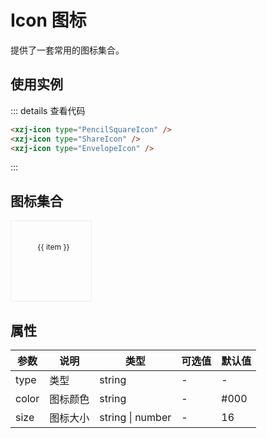 # Icon 图标
提供了一套常用的图标集合。

## 使用实例
<div>
  <xzj-icon type="PencilSquareIcon" />
  <xzj-icon type="ShareIcon" />
  <xzj-icon type="EnvelopeIcon" />
</div>

::: details 查看代码
```html
<xzj-icon type="PencilSquareIcon" />
<xzj-icon type="ShareIcon" />
<xzj-icon type="EnvelopeIcon" />
```
:::

## 图标集合
<style>
  .flex-container {
    display: flex;
    flex-wrap: wrap;
  }
  .flex-div {
    flex-basis: 130px;
    width: 130px;
    height: 130px;
    display: flex;
    flex-direction: column;
    align-items: center;
    padding-top: 30px;
    box-sizing: border-box;
    border: 1px solid #eee;
    cursor: pointer;
  }
  .flex-div:hover {
    background: #eee;
  }
  .flex-text {
    width: 100%;
    padding: 4px;
    text-align: center;
    word-break: break-all;
    font-size: 12px;
  }
</style>
<div class="flex-container">
  <div
    class="flex-div"
    title="点击复制代码"
    v-for="(item, idx) in list"
    :key="idx"
    @click="copyCode(item)">
    <xzj-icon :type="item" size="28" />
    <div class="flex-text">{{ item }}</div>
  </div>
</div>

<script>
  import * as OUTLINE from '@heroicons/vue/24/outline'
  import * as SOLID from '@heroicons/vue/24/solid'
  import { copy } from '@xiezijie/shared'

  export default {
    data() {
      return {
        list: []
      }
    },
    created() {
      const list = ['loading']
      Object.keys(OUTLINE).forEach(type => {
        list.push(type)
      })
      Object.keys(SOLID).forEach(type => {
        list.push(type + '-1')
      })
      this.list = list
    },
    methods: {
      copyCode(content) {
        copy(`<xzj-icon type="${content}" size="28" />`, function() {
          alert('复制成功')
        })
      }
    }
  }
</script>

## 属性
<table>
  <thead>
    <th>参数</th>
    <th>说明</th>
    <th>类型</th>
    <th>可选值</th>
    <th>默认值</th>
  </thead>
  <tbody>
    <tr>
      <td>type</td>
      <td>类型</td>
      <td>string</td>
      <td>-</td>
      <td>-</td>
    </tr>
    <tr>
      <td>color</td>
      <td>图标颜色</td>
      <td>string</td>
      <td>-</td>
      <td>#000</td>
    </tr>
    <tr>
      <td>size</td>
      <td>图标大小</td>
      <td>string | number</td>
      <td>-</td>
      <td>16</td>
    </tr>
  </tbody>
</table>

